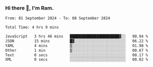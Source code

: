 ### Hi there 👋, I'm Ram.

<!--START_SECTION:waka-->

```txt
From: 01 September 2024 - To: 08 September 2024

Total Time: 4 hrs 9 mins

JavaScript   3 hrs 46 mins   ██████████████████████▓░░   90.94 %
JSON         15 mins         █▓░░░░░░░░░░░░░░░░░░░░░░░   06.22 %
YAML         4 mins          ▒░░░░░░░░░░░░░░░░░░░░░░░░   01.98 %
Other        1 min           ▒░░░░░░░░░░░░░░░░░░░░░░░░   00.67 %
Text         0 secs          ░░░░░░░░░░░░░░░░░░░░░░░░░   00.17 %
XML          0 secs          ░░░░░░░░░░░░░░░░░░░░░░░░░   00.02 %
```

<!--END_SECTION:waka-->
